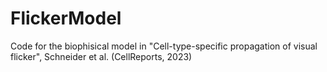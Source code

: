 # FlickerModel
Code for the biophisical model in "Cell-type-specific propagation of visual flicker", Schneider et al. (CellReports, 2023)

